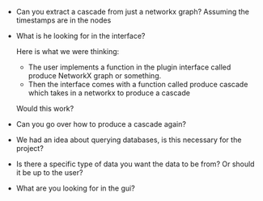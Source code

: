+ Can you extract a cascade from just a networkx graph? Assuming the timestamps are in the nodes
+ What is he looking for in the interface?

    Here is what we were thinking:

    + The user implements a function in the plugin interface called produce NetworkX graph or something.
    + Then the interface comes with a function called produce cascade which takes in a networkx to produce a cascade

    Would this work?

+ Can you go over how to produce a cascade again?
+ We had an idea about querying databases, is this necessary for the project?
+ Is there a specific type of data you want the data to be from? Or should it be up to the user?
+ What are you looking for in the gui?